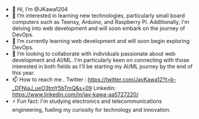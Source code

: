 - 👋 Hi, I’m @JKawa1204
- 👀  I’m interested in learning new technologies, particularly small board computers such as Teensy, Arduino, and Raspberry Pi. Additionally, I'm delving into web development and will soon embark on the journey of DevOps.
- 🌱  I’m currently learning web development and will soon begin exploring DevOps.
- 💞️ I’m looking to collaborate with individuals passionate about web development and AI/ML. I'm particularly keen on connecting with those interested in both fields as I'll be starting my AI/ML journey by the end of this year.
- 📫 How to reach me . Twitter : https://twitter.com/JayKawa12?t=b-_DFNiaJ_ueO3tmY5bTmQ&s=09    Linkedin: https://www.linkedin.com/in/jay-kawa-aa5727220/
- ⚡ Fun fact: I'm studying electronics and telecommunications engineering, fueling my curiosity for technology and innovation.

<!---
JKawa1204/JKawa1204 is a ✨ special ✨ repository because its `README.md` (this file) appears on your GitHub profile.
You can click the Preview link to take a look at your changes.
--->
